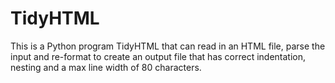 TidyHTML
========
This is a Python program TidyHTML that can read in an HTML file, parse the input and re-format to create an output file that has correct indentation, nesting and a max line width of 80 characters.
